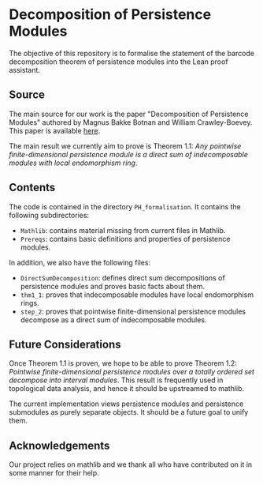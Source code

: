 # Decomposition of Persistence Modules

The objective of this repository is to formalise the statement of the barcode decomposition theorem of persistence modules into the Lean proof assistant.

## Source

The main source for our work is the paper "Decomposition of Persistence Modules" authored by Magnus Bakke Botnan and William Crawley-Boevey. This paper is available [here](https://arxiv.org/pdf/1811.08946).

The main result we currently aim to prove is Theorem 1.1: *Any pointwise finite-dimensional persistence module is a direct sum of indecomposable modules with local endomorphism ring*.

## Contents

The code is contained in the directory `PH_formalisation`. It contains the following subdirectories:
* `Mathlib`: contains material missing from current files in Mathlib.
* `Prereqs`: contains basic definitions and properties of persistence modules.

In addition, we also have the following files:
* `DirectSumDecomposition`: defines direct sum decompositions of persistence modules and proves basic facts about them.
* `thm1_1`: proves that indecomposable modules have local endomorphism rings.
* `step_2`: proves that pointwise finite-dimensional persistence modules decompose as a direct sum of indecomposable modules.

## Future Considerations

Once Theorem 1.1 is proven, we hope to be able to prove Theorem 1.2: *Pointwise finite-dimensional persistence modules over a totally ordered set decompose into interval modules*. This result is frequently used in topological data analysis, and hence it should be upstreamed to mathlib.

The current implementation views persistence modules and persistence submodules as purely separate objects. It should be a future goal to unify them.

## Acknowledgements

Our project relies on mathlib and we thank all who have contributed on it in some manner for their help.
